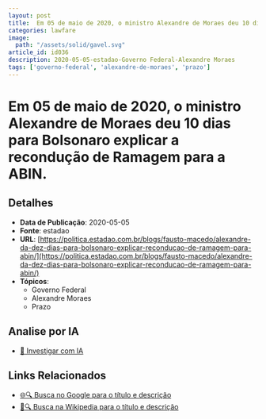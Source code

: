 ```yaml
---
layout: post
title:  Em 05 de maio de 2020, o ministro Alexandre de Moraes deu 10 dias para Bolsonaro explicar a recondução de Ramagem para a ABIN.
categories: lawfare
image: 
  path: "/assets/solid/gavel.svg"
article_id: id036
description: 2020-05-05-estadao-Governo Federal-Alexandre Moraes
tags: ['governo-federal', 'alexandre-de-moraes', 'prazo']
---
```


# Em 05 de maio de 2020, o ministro Alexandre de Moraes deu 10 dias para Bolsonaro explicar a recondução de Ramagem para a ABIN.

## Detalhes
- **Data de Publicação**: 2020-05-05
- **Fonte**: estadao
- **URL**: [https://politica.estadao.com.br/blogs/fausto-macedo/alexandre-da-dez-dias-para-bolsonaro-explicar-reconducao-de-ramagem-para-abin/](https://politica.estadao.com.br/blogs/fausto-macedo/alexandre-da-dez-dias-para-bolsonaro-explicar-reconducao-de-ramagem-para-abin/)
- **Tópicos**:
  - Governo Federal
  - Alexandre Moraes
  - Prazo

## Analise por IA
- [🤖 Investigar com IA](https://www.perplexity.ai/search?q=%22not%C3%ADcia%20artigo%20Brasil%22%20Em%2005%20de%20maio%20de%202020%2C%20o%20ministro%20Alexandre%20de%20Moraes%20deu%2010%20dias%20para%20Bolsonaro%20explicar%20a%20recondu%C3%A7%C3%A3o%20de%20Ramagem%20para%20a%20ABIN.%20estadao%202020-05-05)

## Links Relacionados
- [🌐🔍 Busca no Google para o título e descrição](https://www.google.com/search?q=%22not%C3%ADcia%20artigo%20Brasil%22%20Em%2005%20de%20maio%20de%202020%2C%20o%20ministro%20Alexandre%20de%20Moraes%20deu%2010%20dias%20para%20Bolsonaro%20explicar%20a%20recondu%C3%A7%C3%A3o%20de%20Ramagem%20para%20a%20ABIN.%20estadao%202020-05-05)
- [📖🔍 Busca na Wikipedia para o título e descrição](https://pt.wikipedia.org/w/index.php?search=%22not%C3%ADcia%20artigo%20Brasil%22%20Em%2005%20de%20maio%20de%202020%2C%20o%20ministro%20Alexandre%20de%20Moraes%20deu%2010%20dias%20para%20Bolsonaro%20explicar%20a%20recondu%C3%A7%C3%A3o%20de%20Ramagem%20para%20a%20ABIN.%20estadao%202020-05-05)

